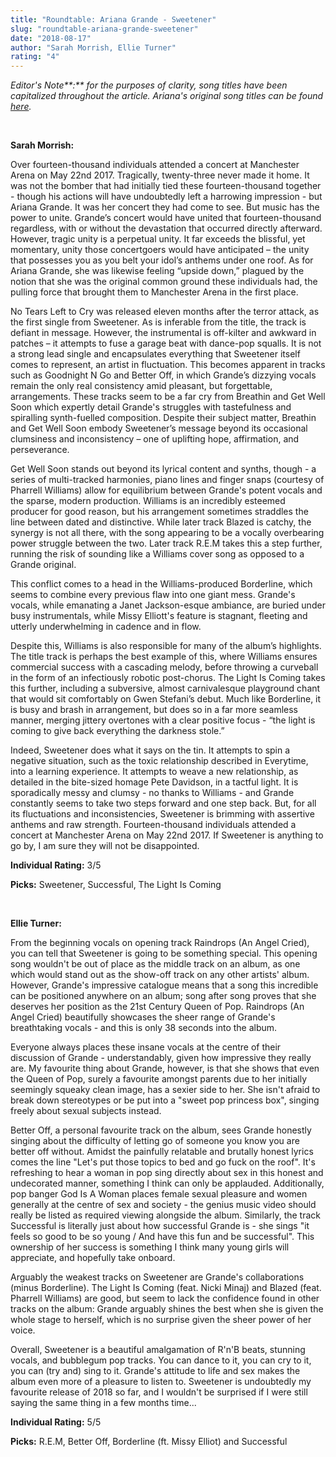 ```yaml
---
title: "Roundtable: Ariana Grande - Sweetener"
slug: "roundtable-ariana-grande-sweetener"
date: "2018-08-17"
author: "Sarah Morrish, Ellie Turner"
rating: "4"
---
```


_Editor's Note**:** for the purposes of clarity, song titles have been capitalized throughout the article. Ariana's original song titles can be found [here](https://genius.com/albums/Ariana-grande/Sweetener)._

 

**Sarah Morrish:**

Over fourteen-thousand individuals attended a concert at Manchester Arena on May 22nd 2017. Tragically, twenty-three never made it home. It was not the bomber that had initially tied these fourteen-thousand together - though his actions will have undoubtedly left a harrowing impression - but Ariana Grande. It was her concert they had come to see. But music has the power to unite. Grande’s concert would have united that fourteen-thousand regardless, with or without the devastation that occurred directly afterward. However, tragic unity is a perpetual unity. It far exceeds the blissful, yet momentary, unity those concertgoers would have anticipated – the unity that possesses you as you belt your idol’s anthems under one roof. As for Ariana Grande, she was likewise feeling “upside down,” plagued by the notion that she was the original common ground these individuals had, the pulling force that brought them to Manchester Arena in the first place.

No Tears Left to Cry was released eleven months after the terror attack, as the first single from Sweetener. As is inferable from the title, the track is defiant in message. However, the instrumental is off-kilter and awkward in patches – it attempts to fuse a garage beat with dance-pop squalls. It is not a strong lead single and encapsulates everything that Sweetener itself comes to represent, an artist in fluctuation. This becomes apparent in tracks such as Goodnight N Go and Better Off, in which Grande’s dizzying vocals remain the only real consistency amid pleasant, but forgettable, arrangements. These tracks seem to be a far cry from Breathin and Get Well Soon which expertly detail Grande's struggles with tastefulness and spiralling synth-fuelled composition. Despite their subject matter, Breathin and Get Well Soon embody Sweetener’s message beyond its occasional clumsiness and inconsistency – one of uplifting hope, affirmation, and perseverance.

Get Well Soon stands out beyond its lyrical content and synths, though - a series of multi-tracked harmonies, piano lines and finger snaps (courtesy of Pharrell Williams) allow for equilibrium between Grande's potent vocals and the sparse, modern production. Williams is an incredibly esteemed producer for good reason, but his arrangement sometimes straddles the line between dated and distinctive. While later track Blazed is catchy, the synergy is not all there, with the song appearing to be a vocally overbearing power struggle between the two. Later track R.E.M takes this a step further, running the risk of sounding like a Williams cover song as opposed to a Grande original.

This conflict comes to a head in the Williams-produced Borderline, which seems to combine every previous flaw into one giant mess. Grande's vocals, while emanating a Janet Jackson-esque ambiance, are buried under busy instrumentals, while Missy Elliott's feature is stagnant, fleeting and utterly underwhelming in cadence and in flow.

Despite this, Williams is also responsible for many of the album’s highlights. The title track is perhaps the best example of this, where Williams ensures commercial success with a cascading melody, before throwing a curveball in the form of an infectiously robotic post-chorus. The Light Is Coming takes this further, including a subversive, almost carnivalesque playground chant that would sit comfortably on Gwen Stefani’s debut. Much like Borderline, it is busy and brash in arrangement, but does so in a far more seamless manner, merging jittery overtones with a clear positive focus - “the light is coming to give back everything the darkness stole.”

Indeed, Sweetener does what it says on the tin. It attempts to spin a negative situation, such as the toxic relationship described in Everytime, into a learning experience. It attempts to weave a new relationship, as detailed in the bite-sized homage Pete Davidson, in a tactful light. It is sporadically messy and clumsy - no thanks to Williams - and Grande constantly seems to take two steps forward and one step back. But, for all its fluctuations and inconsistencies, Sweetener is brimming with assertive anthems and raw strength. Fourteen-thousand individuals attended a concert at Manchester Arena on May 22nd 2017. If Sweetener is anything to go by, I am sure they will not be disappointed.

**Individual Rating:** 3/5

**Picks:** Sweetener, Successful, The Light Is Coming

 

**Ellie Turner:**

From the beginning vocals on opening track Raindrops (An Angel Cried), you can tell that Sweetener is going to be something special. This opening song wouldn't be out of place as the middle track on an album, as one which would stand out as the show-off track on any other artists' album. However, Grande's impressive catalogue means that a song this incredible can be positioned anywhere on an album; song after song proves that she deserves her position as the 21st Century Queen of Pop. Raindrops (An Angel Cried) beautifully showcases the sheer range of Grande's breathtaking vocals - and this is only 38 seconds into the album.

Everyone always places these insane vocals at the centre of their discussion of Grande - understandably, given how impressive they really are. My favourite thing about Grande, however, is that she shows that even the Queen of Pop, surely a favourite amongst parents due to her initially seemingly squeaky clean image, has a sexier side to her. She isn't afraid to break down stereotypes or be put into a "sweet pop princess box", singing freely about sexual subjects instead.

Better Off, a personal favourite track on the album, sees Grande honestly singing about the difficulty of letting go of someone you know you are better off without. Amidst the painfully relatable and brutally honest lyrics comes the line "Let's put those topics to bed and go fuck on the roof". It's refreshing to hear a woman in pop sing directly about sex in this honest and undecorated manner, something I think can only be applauded. Additionally, pop banger God Is A Woman places female sexual pleasure and women generally at the centre of sex and society - the genius music video should really be listed as required viewing alongside the album. Similarly, the track Successful is literally just about how successful Grande is - she sings "it feels so good to be so young / And have this fun and be successful". This ownership of her success is something I think many young girls will appreciate, and hopefully take onboard.

Arguably the weakest tracks on Sweetener are Grande's collaborations (minus Borderline). The Light Is Coming (feat. Nicki Minaj) and Blazed (feat. Pharrell Williams) are good, but seem to lack the confidence found in other tracks on the album: Grande arguably shines the best when she is given the whole stage to herself, which is no surprise given the sheer power of her voice.

Overall, Sweetener is a beautiful amalgamation of R'n'B beats, stunning vocals, and bubblegum pop tracks. You can dance to it, you can cry to it, you can (try and) sing to it. Grande's attitude to life and sex makes the album even more of a pleasure to listen to. Sweetener is undoubtedly my favourite release of 2018 so far, and I wouldn't be surprised if I were still saying the same thing in a few months time...

**Individual Rating:** 5/5

**Picks:** R.E.M, Better Off, Borderline (ft. Missy Elliot) and Successful
